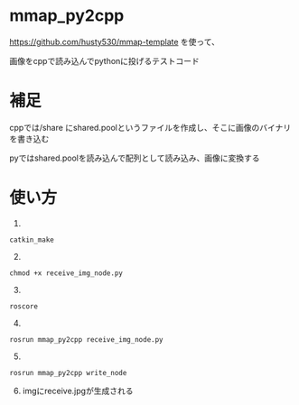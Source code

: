 # mmap_py2cpp
https://github.com/husty530/mmap-template を使って、

画像をcppで読み込んでpythonに投げるテストコード

# 補足
cppでは/share にshared.poolというファイルを作成し、そこに画像のバイナリを書き込む

pyではshared.poolを読み込んで配列として読み込み、画像に変換する

# 使い方
1. 
```
catkin_make
```

2. 
```
chmod +x receive_img_node.py
```

3.
```
roscore
```

4. 
```
rosrun mmap_py2cpp receive_img_node.py 
```

5.
```
rosrun mmap_py2cpp write_node
```

6. imgにreceive.jpgが生成される
